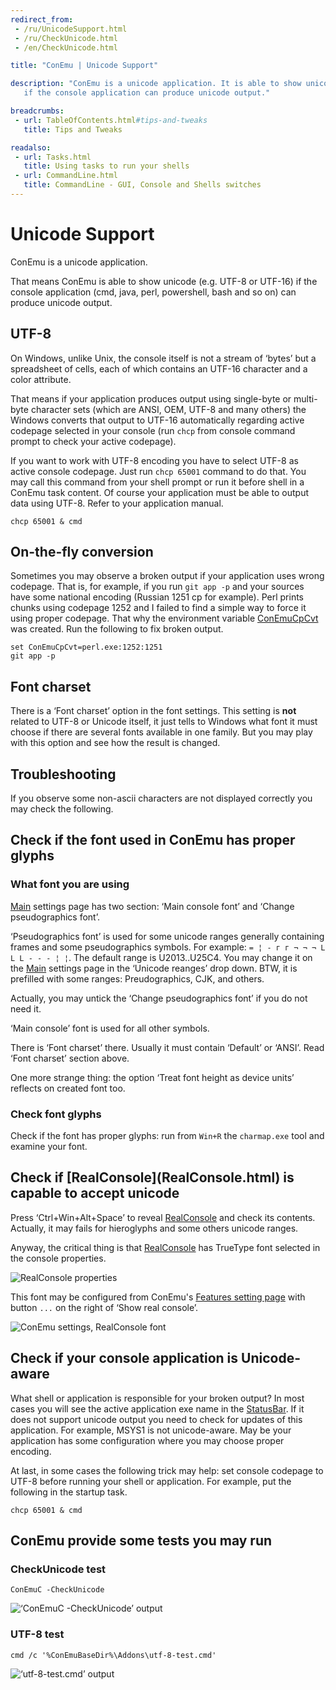 ```yaml
---
redirect_from:
 - /ru/UnicodeSupport.html
 - /ru/CheckUnicode.html
 - /en/CheckUnicode.html

title: "ConEmu | Unicode Support"

description: "ConEmu is a unicode application. It is able to show unicode (e.g. UTF-8 or UTF-16)
   if the console application can produce unicode output."

breadcrumbs:
 - url: TableOfContents.html#tips-and-tweaks
   title: Tips and Tweaks

readalso:
 - url: Tasks.html
   title: Using tasks to run your shells
 - url: CommandLine.html
   title: CommandLine - GUI, Console and Shells switches
---
```


# Unicode Support

ConEmu is a unicode application.

That means ConEmu is able to show unicode (e.g. UTF-8 or UTF-16)
if the console application (cmd, java, perl, powershell,
bash and so on) can produce unicode output.


<h2 id="utf-8"> UTF-8 </h2>

On Windows, unlike Unix, the console itself is not a stream of
‘bytes’ but a spreadsheet of cells, each of which contains an UTF-16
character and a color attribute.

That means if your application produces output using single-byte or
multi-byte character sets (which are ANSI, OEM, UTF-8 and many
others) the Windows converts that output to UTF-16 automatically
regarding active codepage selected in your console (run `chcp`
from console command prompt to check your active codepage).

If you want to work with UTF-8 encoding you have to select UTF-8 as
active console codepage. Just run `chcp 65001` command to do that.
You may call this command from your shell prompt or run it before
shell in a ConEmu task content. Of course your application must be
able to output data using UTF-8. Refer to your application manual.

~~~
chcp 65001 & cmd
~~~



<h2 id="on-the-fly_conversion"> On-the-fly conversion </h2>

Sometimes you may observe a broken output if your application uses
wrong codepage. That is, for example, if you run `git app -p`
and your sources have some national encoding (Russian 1251 cp for example).
Perl prints chunks using codepage 1252
and I failed to find a simple way to force it using proper codepage.
That why the environment variable
[ConEmuCpCvt](ConEmuEnvironment.html) was created. Run the following
to fix broken output.

~~~
set ConEmuCpCvt=perl.exe:1252:1251
git app -p
~~~



<h2 id="font-charset"> Font charset </h2>

There is a ‘Font charset’ option in the font settings. This setting
is **not** related to UTF-8 or Unicode itself, it just tells to
Windows what font it must choose if there are several fonts
available in one family. But you may play with this option and see
how the result is changed.



<h2 id="troubleshooting"> Troubleshooting </h2>

If you observe some non-ascii characters are not displayed correctly you may check the following.


<h2 id="check-proper-glyphs"> Check if the font used in ConEmu has proper glyphs </h2>

<h3 id="what-font-you-are-using"> What font you are using </h3>

[Main](SettingsMain.html) settings page has two section:
‘Main console font’ and ‘Change pseudographics font’.


‘Pseudographics font’ is used for some unicode ranges generally
containing frames and some pseudographics symbols. For example:
`= ¦ - г г ¬ ¬ ¬ L L L - - - ¦ ¦`.
The default range is U2013..U25C4.
You may change it on the [Main](SettingsMain.html) settings page in the ‘Unicode reanges’ drop down.
BTW, it is prefilled with some ranges: Preudographics, CJK, and others.

Actually, you may untick the ‘Change pseudographics font’ if you do not need it.


‘Main console’ font is used for all other symbols.


There is ‘Font charset’ there. Usually it must contain ‘Default’ or ‘ANSI’. Read ‘Font charset’ section above.


One more strange thing: the option ‘Treat font height as device units’ reflects on created font too.


<h3 id="Check_font_glyphs"> Check font glyphs </h3>

Check if the font has proper glyphs: run from `Win+R` the
`charmap.exe` tool and examine your font.


<h2 id="Check_if_is_capable_to_accept_unicode"> Check if [RealConsole](RealConsole.html) is capable to accept unicode </h2>

Press ‘Ctrl+Win+Alt+Space’ to reveal [RealConsole](RealConsole.html)
and check its contents. Actually, it may fails for hieroglyphs and
some others unicode ranges.


Anyway, the critical thing is that [RealConsole](RealConsole.html)
has TrueType font selected in the console properties.

![RealConsole properties](/img/RealConsoleProperties.png)

This font may be configured from ConEmu's [Features setting page](SettingsFeatures.html)
with button `...` on the right of ‘Show real console’.

![ConEmu settings, RealConsole font](/img/SettingsMoreRealFont.png)



<h2 id="check-your-console-application"> Check if your console application is Unicode-aware </h2>

What shell or application is responsible for your broken output? In
most cases you will see the active application exe name in the
[StatusBar](StatusBar.html). If it does not support unicode output
you need to check for updates of this application. For example,
MSYS1 is not unicode-aware. May be your application has some
configuration where you may choose proper encoding.


At last, in some cases the following trick may help: set console
codepage to UTF-8 before running your shell or application. For
example, put the following in the startup task.

~~~
chcp 65001 & cmd
~~~



<h2 id="some-tests"> ConEmu provide some tests you may run </h2>

<h3 id="checkunicode-test"> CheckUnicode test </h3>

~~~
ConEmuC -CheckUnicode
~~~

![‘ConEmuC -CheckUnicode’ output](/img/ConEmuUnicodeTest1.png)


<h3 id="utf-8-test"> UTF-8 test </h3>

~~~
cmd /c '%ConEmuBaseDir%\Addons\utf-8-test.cmd'
~~~

![‘utf-8-test.cmd’ output](/img/ConEmuUnicodeTest2.png)
